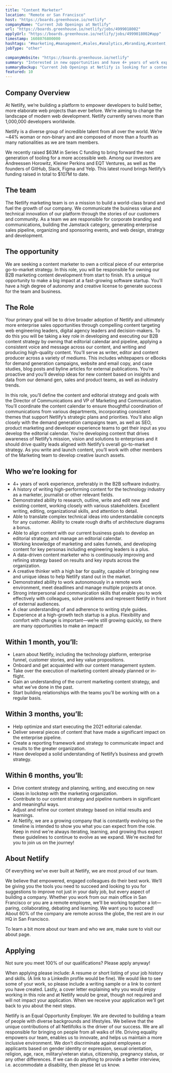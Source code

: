 ```yaml
---
title: "Content Marketer"
location: "Remote or San Francisco"
host: "https://boards.greenhouse.io/netlify"
companyName: "Current Job Openings at Netlify"
url: "https://boards.greenhouse.io/netlify/jobs/4999018002"
applyUrl: "https://boards.greenhouse.io/netlify/jobs/4999018002#app"
timestamp: 1608076800000
hashtags: "#marketing,#management,#sales,#analytics,#branding,#content,#ui/ux,#git,#figma,#translation"
jobType: "other"

companyWebsite: "https://boards.greenhouse.io/netlify"
summary: "Interested in new opportunities and have 4+ years of work experience, preferably in the B2B software industry? Current Job Openings at Netlify has a job opening for a content marketer."
summaryBackup: "Current Job Openings at Netlify is looking for a content marketer that has experience in: #marketing, #management, #sales."
featured: 10
---
```


## Company Overview

At Netlify, we’re building a platform to empower developers to build better, more elaborate web projects than ever before. We’re aiming to change the landscape of modern web development. Netlify currently serves more than 1,000,000 developers worldwide.

Netlify is a diverse group of incredible talent from all over the world. We’re ~44% woman or non-binary and are composed of more than a fourth as many nationalities as we are team members.

We recently raised $63M in Series C funding to bring forward the next generation of tooling for a more accessible web. Among our investors are Andreessen Horowitz, Kleiner Perkins and EQT Ventures, as well as the founders of GitHub, Slack, Figma and Yelp. This latest round brings Netlify’s funding raised in total to $107M to date.

## The team

The Netlify marketing team is on a mission to build a world-class brand and fuel the growth of our company. We communicate the business value and technical innovation of our platform through the stories of our customers and community. As a team we are responsible for corporate branding and communications, building the Jamstack category, generating enterprise sales pipeline, organizing and sponsoring events, and web design, strategy and development. 

## The opportunity

We are seeking a content marketer to own a critical piece of our enterprise go-to-market strategy. In this role, you will be responsible for owning our B2B marketing content development from start to finish. It’s a unique opportunity to make a big impact at a fast-growing software startup. You’ll have a high degree of autonomy and creative license to generate success for the team and business.

## The Role

Your primary goal will be to drive broader adoption of Netlify and ultimately more enterprise sales opportunities through compelling content targeting web engineering leaders, digital agency leaders and decision-makers. To do this you will be taking a key role in developing and executing our B2B content strategy by owning that editorial calendar and pipeline, applying a consistent voice and message across our content, and writing and producing high-quality content. You’ll serve as writer, editor and content producer across a variety of mediums. This includes whitepapers or eBooks for demand generation campaigns, website and email copy, and case studies, blog posts and byline articles for external publications. You’re proactive and you’ll develop ideas for new content based on insights and data from our demand gen, sales and product teams, as well as industry trends. 

In this role, you’ll define the content and editorial strategy and goals with the Director of Communications and VP of Marketing and Communication. You’ll coordinate the content calendar to ensure thoughtful coordination of communications from various departments, incorporating consistent themes that support Netlify’s strategic plans and priorities. You’ll also align closely with the demand generation campaigns team, as well as SEO, product marketing and developer experience teams to get their input as you develop the editorial calendar. You’re developing content that drives awareness of Netlify’s mission, vision and solutions to enterprises and it should drive quality leads aligned with Netlify’s overall go-to-market strategy. As you write and launch content, you’ll work with other members of the Marketing team to develop creative launch assets. 

## Who we’re looking for

*   4+ years of work experience, preferably in the B2B software industry.
*   A history of writing high-performing content for the technology industry as a marketer, journalist or other relevant fields.
*   Demonstrated ability to research, outline, write and edit new and existing content, working closely with various stakeholders. Excellent writing, editing, organizational skills, and attention to detail.
*   Able to translate complex technical ideas into understandable concepts for any customer. Ability to create rough drafts of architecture diagrams a bonus.
*   Able to align content with our current business goals to develop an editorial strategy, and manage an editorial calendar.
*   Working knowledge of marketing and sales funnels, and developing content for key personas including engineering leaders is a plus.
*   A data-driven content marketer who is continuously improving and refining strategy based on results and key inputs across the organization.
*   A creative thinker with a high bar for quality, capable of bringing new and unique ideas to help Netlify stand out in the market.
*   Demonstrated ability to work autonomously in a remote work environment, meet deadlines and manage multiple projects at once.
*   Strong interpersonal and communication skills that enable you to work effectively with colleagues, solve problems and represent Netlify in front of external audiences.
*   A clear understanding of and adherence to writing style guides.
*   Experience at a high-growth tech startup is a plus. Flexibility and comfort with change is important—we’re still growing quickly, so there are many opportunities to make an impact!

## Within 1 month, you’ll:

*   Learn about Netlify, including the technology platform, enterprise funnel, customer stories, and key value propositions.
*   Onboard and get acquainted with our content management system.
*   Take over the execution of marketing content already planned or in-flight.
*   Gain an understanding of the current marketing content strategy, and what we’ve done in the past.
*   Start building relationships with the teams you’ll be working with on a regular basis.

## Within 3 months, you’ll:

*   Help optimize and start executing the 2021 editorial calendar.
*   Deliver several pieces of content that have made a significant impact on the enterprise pipeline.
*   Create a reporting framework and strategy to communicate impact and results to the greater organization.
*   Have developed a solid understanding of Netlify’s business and growth strategy.

## Within 6 months, you’ll:

*   Drive content strategy and planning, writing, and executing on new ideas in lockstep with the marketing organization.
*   Contribute to our content strategy and pipeline numbers in significant and meaningful ways.
*   Adjust and refine our content strategy based on initial results and learnings.
*   At Netlify, we are a growing company that is constantly evolving so the timeline is intended to show you what you can expect from the role. Keep in mind we're always iterating, learning, and growing thus expect these guidelines to continue to evolve as we expand. We're excited for you to join us on the journey!

## About Netlify

Of everything we've ever built at Netlify, we are most proud of our team.

We believe that empowered, engaged colleagues do their best work. We’ll be giving you the tools you need to succeed and looking to you for suggestions to improve not just in your daily job, but every aspect of building a company. Whether you work from our main office in San Francisco or you are a remote employee, we’ll be working together a lot—paring, collaborating, debating and learning. We want you to succeed! About 60% of the company are remote across the globe, the rest are in our HQ in San Francisco.

To learn a bit more about our team and who we are, make sure to visit our about page.

## Applying

Not sure you meet 100% of our qualifications? Please apply anyway!

When applying please include: A resume or short listing of your job history and skills. (A link to a LinkedIn profile would be fine). We would like to see some of your work, so please include a writing sample or a link to content you have created. Lastly, a cover letter explaining why you would enjoy working in this role and at Netlify would be great, though not required and will not impact your application. When we receive your application we’ll get back to you about the next steps.

Netlify is an Equal Opportunity Employer. We are devoted to building a team of people with diverse backgrounds and lifestyles. We believe that the unique contributions of all Netlifolks is the driver of our success. We are all responsible for bringing on people from all walks of life. Driving equality empowers our team, enables us to innovate, and helps us maintain a more inclusive environment. We don’t discriminate against employees or applicants based on gender identity or expression, sexual orientation, religion, age, race, military/veteran status, citizenship, pregnancy status, or any other differences. If we can do anything to provide a better interview, i.e. accommodate a disability, then please let us know.
